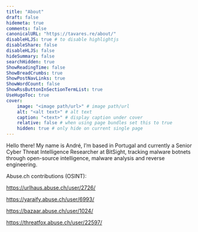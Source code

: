 ```yaml
---
title: "About"
draft: false
hidemeta: true
comments: false
canonicalURL: "https://tavares.re/about/"
disableHLJS: true # to disable highlightjs
disableShare: false
disableHLJS: false
hideSummary: false
searchHidden: true
ShowReadingTime: false
ShowBreadCrumbs: true
ShowPostNavLinks: true
ShowWordCount: false
ShowRssButtonInSectionTermList: true
UseHugoToc: true
cover:
    image: "<image path/url>" # image path/url
    alt: "<alt text>" # alt text
    caption: "<text>" # display caption under cover
    relative: false # when using page bundles set this to true
    hidden: true # only hide on current single page
---
```


Hello there! My name is André, I’m based in Portugal and currently a Senior Cyber Threat Intelligence Researcher at BitSight, tracking malware botnets through open-source intelligence, malware analysis and reverse engineering.

Abuse.ch contributions (OSINT):

https://urlhaus.abuse.ch/user/2726/

https://yaraify.abuse.ch/user/6993/

https://bazaar.abuse.ch/user/1024/

https://threatfox.abuse.ch/user/22597/


